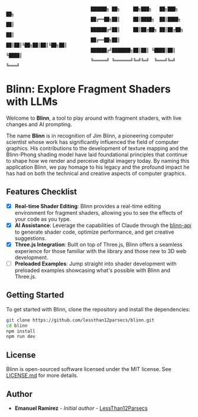 ```
                                ██████╗ ██╗     ██╗███╗   ██╗███╗   ██╗
                                ██╔══██╗██║     ██║████╗  ██║████╗  ██║
                                ██████╔╝██║     ██║██╔██╗ ██║██╔██╗ ██║
                                ██╔══██╗██║     ██║██║╚██╗██║██║╚██╗██║
                                ██████╔╝███████╗██║██║ ╚████║██║ ╚████║
                                ╚═════╝ ╚══════╝╚═╝╚═╝  ╚═══╝╚═╝  ╚═══╝
```

# Blinn: Explore Fragment Shaders with LLMs

Welcome to **Blinn**, a tool to play around with fragment shaders, with live changes and AI prompting.

The name **Blinn** is in recognition of Jim Blinn, a pioneering computer scientist whose work has significantly influenced the field of computer graphics. His contributions to the development of texture mapping and the Blinn-Phong shading model have laid foundational principles that continue to shape how we render and perceive digital imagery today. By naming this application Blinn, we pay homage to his legacy and the profound impact he has had on both the technical and creative aspects of computer graphics.


## Features Checklist

- [x] **Real-time Shader Editing**: Blinn provides a real-time editing environment for fragment shaders, allowing you to see the effects of your code as you type.
- [x] **AI Assistance**: Leverage the capabilities of Claude through the [blinn-api](https://github.com/lessthan12parsecs/blinn-api) to generate shader code, optimize performance, and get creative suggestions.
- [x] **Three.js Integration**: Built on top of Three.js, Blinn offers a seamless experience for those familiar with the library and those new to 3D web development.
- [ ] **Preloaded Examples**: Jump straight into shader development with preloaded examples showcasing what's possible with Blinn and Three.js. 
## Getting Started

To get started with Blinn, clone the repository and install the dependencies:
```bash
git clone https://github.com/lessthan12parsecs/blinn.git
cd blinn
npm install
npm run dev
```

## License

Blinn is open-sourced software licensed under the MIT license. See [LICENSE.md](LICENSE.md) for more details.


## Author

- **Emanuel Ramirez** - *Initial author* - [LessThan12Parsecs](https://github.com/LessThan12Parsecs)
